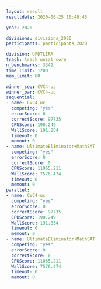 ```yaml
---
layout: result
resultdate: 2020-06-25 16:48:45

year: 2020

divisions: divisions_2020
participants: participants_2020

division: UFDTLIRA
track: track_unsat_core
n_benchmarks: 3342
time_limit: 1200
mem_limit: 60

winner_seq: CVC4-uc
winner_par: CVC4-uc
sequential:
- name: CVC4-uc
  competing: "yes"
  errorScore: 0
  correctScore: 97735
  CPUScore: 190.249
  WallScore: 191.854
  timeout: 0
  memout: 0
- name: UltimateEliminator+MathSAT
  competing: "yes"
  errorScore: 0
  correctScore: 0
  CPUScore: 11065.211
  WallScore: 7576.474
  timeout: 0
  memout: 0
parallel:
- name: CVC4-uc
  competing: "yes"
  errorScore: 0
  correctScore: 97735
  CPUScore: 190.249
  WallScore: 191.854
  timeout: 0
  memout: 0
- name: UltimateEliminator+MathSAT
  competing: "yes"
  errorScore: 0
  correctScore: 0
  CPUScore: 11065.211
  WallScore: 7576.474
  timeout: 0
  memout: 0
---
```

